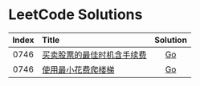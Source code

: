 # LeetCode Solutions

| Index | Title | Solution |
| :---: | :---- | :------: |
| 0746 | [买卖股票的最佳时机含手续费]( https://leetcode-cn.com/problems/best-time-to-buy-and-sell-stock-with-transaction-fee/ )  | [Go]( src/p0714 ) |
| 0746 | [使用最小花费爬楼梯]( https://leetcode-cn.com/problems/min-cost-climbing-stairs/ )  | [Go]( src/p0746 ) |